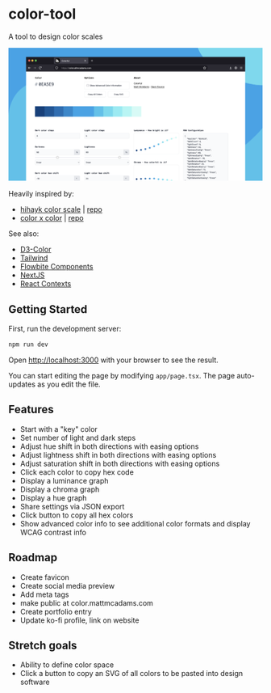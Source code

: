 # color-tool

A tool to design color scales

![screenshot](/public/thumbnail.png)

Heavily inspired by:

- [hihayk color scale](https://hihayk.github.io/scale/) | [repo](https://github.com/hihayk/scale)
- [color x color](https://colorcolor.in/) | [repo](https://github.com/saneef/color-color)

See also:

- [D3-Color](https://d3js.org/d3-color)
- [Tailwind](https://tailwindcss.com/)
- [Flowbite Components](https://flowbite.com/docs/getting-started/introduction/)
- [NextJS](https://nextjs.org/)
- [React Contexts](https://react.dev/learn/passing-data-deeply-with-context)

## Getting Started

First, run the development server:

```bash
npm run dev
```

Open [http://localhost:3000](http://localhost:3000) with your browser to see the result.

You can start editing the page by modifying `app/page.tsx`. The page auto-updates as you edit the file.

## Features

- Start with a "key" color
- Set number of light and dark steps
- Adjust hue shift in both directions with easing options
- Adjust lightness shift in both directions with easing options
- Adjust saturation shift in both directions with easing options
- Click each color to copy hex code
- Display a luminance graph
- Display a chroma graph
- Display a hue graph
- Share settings via JSON export
- Click button to copy all hex colors
- Show advanced color info to see additional color formats and display WCAG contrast info

## Roadmap

- Create favicon
- Create social media preview
- Add meta tags
- make public at color.mattmcadams.com
- Create portfolio entry
- Update ko-fi profile, link on website

## Stretch goals

- Ability to define color space
- Click a button to copy an SVG of all colors to be pasted into design software
